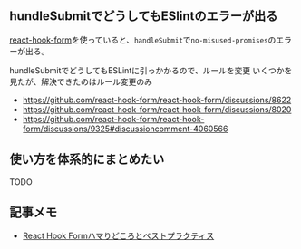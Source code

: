 ## hundleSubmitでどうしてもESlintのエラーが出る

[react-hook-form](https://react-hook-form.com/)を使っていると、`handleSubmit`で`no-misused-promises`のエラーが出る。

hundleSubmitでどうしてもESLintに引っかかるので、ルールを変更
いくつかを見たが、解決できたのはルール変更のみ
- https://github.com/react-hook-form/react-hook-form/discussions/8622
- https://github.com/react-hook-form/react-hook-form/discussions/8020
- https://github.com/react-hook-form/react-hook-form/discussions/9325#discussioncomment-4060566

## 使い方を体系的にまとめたい

TODO

## 記事メモ

- [React Hook Formハマりどころとベストプラクティス](https://zenn.dev/yodaka/articles/e490a79bccd5e2#%E5%88%9D%E3%82%81%E3%81%AB)